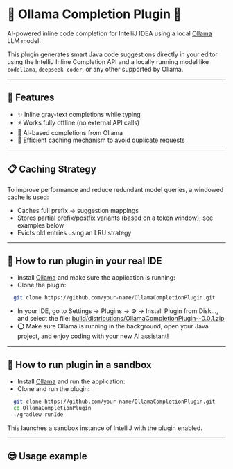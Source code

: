 <!-- Plugin description -->
# 🧠 Ollama Completion Plugin 🧠

AI-powered inline code completion for IntelliJ IDEA using a local [Ollama](https://ollama.com) LLM model.

This plugin generates smart Java code suggestions directly in your editor using the IntelliJ Inline Completion API and a locally running model like `codellama`, `deepseek-coder`, or any other supported by Ollama.

---

## 🚀 Features

- ✨ Inline gray-text completions while typing
- ⚡ Works fully offline (no external API calls)
- 🧠 AI-based completions from Ollama
- 🧾 Efficient caching mechanism to avoid duplicate requests

---
## 📋 Caching Strategy 

To improve performance and reduce redundant model queries, a windowed cache is used:
-	Caches full prefix → suggestion mappings
-	Stores partial prefix/postfix variants (based on a token window); see examples below
-	Evicts old entries using an LRU strategy

---

## 🔧 How to run plugin in your real IDE

- Install [Ollama](https://ollama.com) and make sure the application is running:
- Clone the plugin:
~~~ bash
  git clone https://github.com/your-name/OllamaCompletionPlugin.git
~~~ 
- In your IDE, go to Settings → Plugins → ⚙️ → Install Plugin from Disk…, and select the file:
  [build/distributions/OllamaCompletionPlugin--0.0.1.zip]()
- ⭕️ Make sure Ollama is running in the background, open your Java project, and enjoy coding with your new AI assistant!


<!-- Plugin description end -->

---

## 🔧 How to run plugin in a sandbox

- Install [Ollama](https://ollama.com) and run the application:
- Clone and run the plugin:
~~~ bash
  git clone https://github.com/your-name/OllamaCompletionPlugin.git
  cd OllamaCompletionPlugin
  ./gradlew runIde
~~~ 
This launches a sandbox instance of IntelliJ with the plugin enabled.

---
## 😎 Usage example
